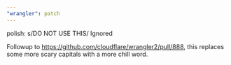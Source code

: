 ```yaml
---
"wrangler": patch
---
```


polish: s/DO NOT USE THIS/ Ignored

Followup to https://github.com/cloudflare/wrangler2/pull/888, this replaces some more scary capitals with a more chill word.

